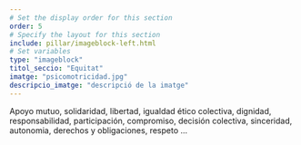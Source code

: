 ```yaml
---
# Set the display order for this section
order: 5
# Specify the layout for this section
include: pillar/imageblock-left.html
# Set variables
type: "imageblock"
titol_seccio: "Equitat"
imatge: "psicomotricidad.jpg"
descripcio_imatge: "descripció de la imatge"
---
```

Apoyo mutuo, solidaridad, libertad, igualdad ético colectiva, dignidad, responsabilidad, participación, compromiso, decisión colectiva, sinceridad, autonomia, derechos y obligaciones, respeto ...
